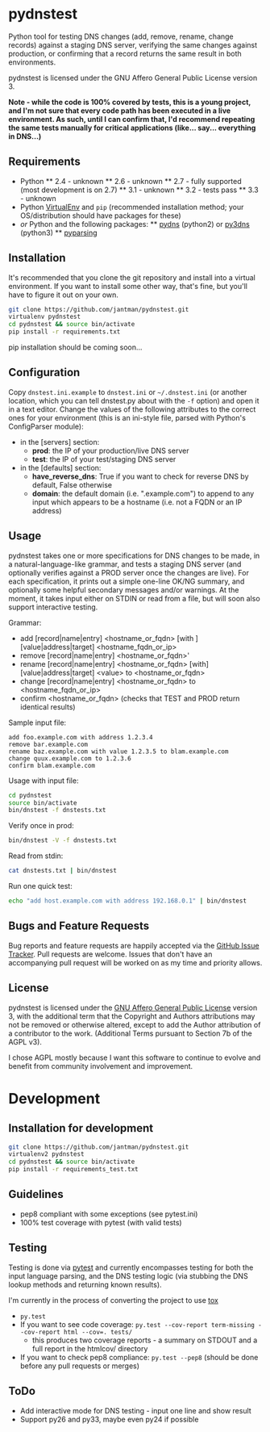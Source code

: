 pydnstest
=========

Python tool for testing DNS changes (add, remove, rename, change records)
against a staging DNS server, verifying the same changes against production,
or confirming that a record returns the same result in both environments.

pydnstest is licensed under the GNU Affero General Public License version 3.

__Note - while the code is 100% covered by tests, this is a young project, and
I'm not sure that every code path has been executed in a live environment. As
such, until I can confirm that, I'd recommend repeating the same tests
manually for critical applications (like... say... everything in DNS...)__

Requirements
------------
* Python
** 2.4 - unknown
** 2.6 - unknown
** 2.7 - fully supported (most development is on 2.7)
** 3.1 - unknown
** 3.2 - tests pass
** 3.3 - unknown
* Python [VirtualEnv](http://www.virtualenv.org/) and `pip` (recommended
installation method; your OS/distribution should have packages for these)
* *or* Python and the following packages:
** [pydns](https://pypi.python.org/pypi/pydns) (python2) or [py3dns](https://pypi.python.org/pypi/py3dns) (python3)
** [pyparsing](https://pypi.python.org/pypi/pyparsing)

Installation
------------
It's recommended that you clone the git repository and install into a virtual environment.
If you want to install some other way, that's fine, but you'll have to figure it out on your own.

```bash
git clone https://github.com/jantman/pydnstest.git
virtualenv pydnstest
cd pydnstest && source bin/activate
pip install -r requirements.txt
```

pip installation should be coming soon...

Configuration
-------------
Copy `dnstest.ini.example` to `dnstest.ini` or `~/.dnstest.ini` (or another
location, which you can tell dnstest.py about with the `-f` option) and open
it in a text editor. Change the values of the following attributes to the
correct ones for your environment (this is an ini-style file, parsed with
Python's ConfigParser module):
* in the [servers] section:
  * __prod__: the IP of your production/live DNS server
  * __test__: the IP of your test/staging DNS server
* in the [defaults] section:
  * __have_reverse_dns__: True if you want to check for reverse DNS by
  default, False otherwise
  * __domain__: the default domain (i.e. ".example.com") to append to any input
which appears to be a hostname (i.e. not a FQDN or an IP address)

Usage
-----
pydnstest takes one or more specifications for DNS changes to be made, in a natural-language-like grammar, and tests a staging DNS server (and optionally verifies against a PROD server once the changes are live). For each specification, it prints out a simple one-line OK/NG summary, and optionally some helpful secondary messages and/or warnings. At the moment, it takes input either on STDIN or read from a file, but will soon also support interactive testing.

Grammar:
* add [record|name|entry] \<hostname_or_fqdn\> [with ][value|address|target] \<hostname_fqdn_or_ip\>
* remove [record|name|entry] \<hostname_or_fqdn\>'
* rename [record|name|entry] \<hostname_or_fqdn\> [with] [value|address|target] \<value\> to \<hostname_or_fqdn\>
* change [record|name|entry] \<hostname_or_fqdn\> to \<hostname_fqdn_or_ip\>
* confirm \<hostname_or_fqdn\> (checks that TEST and PROD return identical results)

Sample input file:
```
add foo.example.com with address 1.2.3.4
remove bar.example.com
rename baz.example.com with value 1.2.3.5 to blam.example.com
change quux.example.com to 1.2.3.6
confirm blam.example.com
```

Usage with input file:
```bash
cd pydnstest
source bin/activate
bin/dnstest -f dnstests.txt
```

Verify once in prod:
```bash
bin/dnstest -V -f dnstests.txt
```

Read from stdin:
```bash
cat dnstests.txt | bin/dnstest
```

Run one quick test:
```bash
echo "add host.example.com with address 192.168.0.1" | bin/dnstest
```

Bugs and Feature Requests
-------------------------

Bug reports and feature requests are happily accepted via the [GitHub Issue
Tracker](https://github.com/jantman/pydnstest/issues). Pull requests are
welcome. Issues that don't have an accompanying pull request will be worked on
as my time and priority allows.

License
-------

pydnstest is licensed under the [GNU Affero General Public
License](http://www.gnu.org/licenses/agpl-3.0.html) version 3, with the
additional term that the Copyright and Authors attributions may not be removed
or otherwise altered, except to add the Author attribution of a contributor to
the work. (Additional Terms pursuant to Section 7b of the AGPL v3).

I chose AGPL mostly because I want this software to continue to evolve and
benefit from community involvement and improvement.

Development
===========

Installation for development
----------------------------

```bash
git clone https://github.com/jantman/pydnstest.git
virtualenv2 pydnstest
cd pydnstest && source bin/activate
pip install -r requirements_test.txt
```

Guidelines
----------
* pep8 compliant with some exceptions (see pytest.ini)
* 100% test coverage with pytest (with valid tests)

Testing
-------
Testing is done via [pytest](http://pytest.org/latest/) and currently
encompasses testing for both the input language parsing, and the DNS testing
logic (via stubbing the DNS lookup methods and returning known results). 

I'm currently in the process of converting the project to use [tox](http://tox.readthedocs.org/en/latest/#)

* `py.test`
* If you want to see code coverage: `py.test --cov-report term-missing --cov-report html --cov=. tests/`
  * this produces two coverage reports - a summary on STDOUT and a full report in the htmlcov/ directory
* If you want to check pep8 compliance: `py.test --pep8` (should be done before any pull requests or merges)

ToDo
----
* Add interactive mode for DNS testing - input one line and show result
* Support py26 and py33, maybe even py24 if possible
